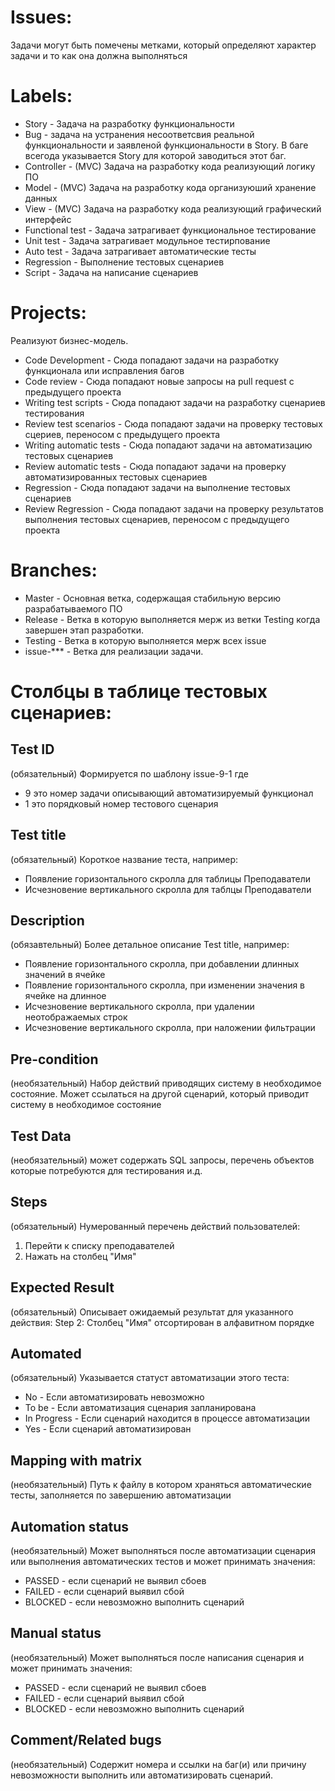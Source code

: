 # Issues:
Задачи могут быть помечены метками, который определяют характер задачи и то как она должна выполняться

# Labels:
- Story - Задача на разработку функциональности
- Bug - задача на устранения несоответсвия реальной функциональности и заявленой функциональности в Story. В баге всегода указывается Story для которой заводиться этот баг.
- Controller - (MVC) Задача на разработку кода реализующий логику ПО
- Model - (MVC) Задача на разработку кода организуюший хранение данных
- View - (MVC) Задача на разработку кода реализующий графический интерфейс
- Functional test - Задача затрагивает функциональное тестирование
- Unit test - Задача затрагивает модульное тестирпование
- Auto test - Задача затрагивает автоматические тесты
- Regression - Выполнение тестовых сценариев
- Script - Задача на написание сценариев

# Projects:
Реализуют бизнес-модель.
- Code Development - Сюда попадают задачи на разработку функционала или исправления багов
- Code review - Сюда попадают новые запросы на pull request c предыдущего проекта
- Writing test scripts - Сюда попадают задачи на разработку сценариев тестирования
- Review test scenarios - Сюда попадают задачи на проверку тестовых сцериев, переносом с предыдущего проекта
- Writing automatic tests - Сюда попадают задачи на автоматизацию тестовых сценариев
- Review automatic tests - Сюда попадают задачи на проверку автоматизированных тестовых сценариев
- Regression - Сюда попадают задачи на выполнение тестовых сценариев
- Review Regression - Сюда попадают задачи на проверку результатов выполнения тестовых сценариев, переносом с предыдущего проекта

# Branches:
- Master - Основная ветка, содержащая стабильную версию разрабатываемого ПО
- Release - Ветка в которую выполняется мерж из ветки Testing когда завершен этап разработки.
- Testing - Ветка в которую выполняется мерж всех issue
- issue-*** - Ветка для реализации задачи.

# Столбцы в таблице тестовых сценариев:
## Test ID
(обязательный) Формируется по шаблону issue-9-1 где 
* 9 это номер задачи описывающий автоматизируемый функционал
* 1 это порядковый номер тестового сценария
## Test title
(обязательный) Короткое название теста, например: 
* Появление горизонтального скролла для таблицы Преподаватели
* Исчезновение вертикального скролла для таблцы Преподаватели
## Description
(обязавтельный) Более детальное описание Test title, например:
* Появление горизонтального скролла, при добавлении длинных значений в ячейке
* Появление горизонтального скролла, при изменении значения в ячейке на длинное
* Исчезновение вертикального скролла, при удалении неотображаемых строк
* Исчезновение вертикального скролла, при наложении фильтрации
## Pre-condition
(необязательный) Набор действий приводящих систему в необходимое состояние. Может ссылаться на другой сценарий, который приводит систему в необходимое состояние
## Test Data
(необязательный) может содержать SQL запросы, перечень объектов которые потребуются для тестирования и.д.
## Steps
(обязательный) Нумерованный перечень действий пользователей:
1. Перейти к списку преподавателей
2. Нажать на столбец "Имя"
## Expected Result
(обязательный) Описывает ожидаемый результат для указанного действия:
Step 2: Столбец "Имя" отсортирован в алфавитном порядке
## Automated
(обязательный) Указывается статуст автоматизации этого теста:
* No - Если автоматизировать невозможно
* To be - Если автоматизация сценария запланирована
* In Progress - Если сценарий находится в процессе автоматизации
* Yes - Если сценарий автоматизирован
## Mapping with matrix
(необязательный) Путь к файлу в котором храняться автоматические тесты, заполняется по завершению автоматизации
## Automation status
(необязательный) Может выполняться после автоматизации сценария или выполнения автоматических тестов и может принимать значения:
* PASSED - если сценарий не выявил сбоев
* FAILED - если сценарий выявил сбой
* BLOCKED - если невозможно выполнить сценарий
## Manual status
(необязательный) Может выполняться после написания сценария и может принимать значения:
* PASSED - если сценарий не выявил сбоев
* FAILED - если сценарий выявил сбой
* BLOCKED - если невозможно выполнить сценарий
## Comment/Related bugs
(необязательный) Содержит номера и ссылки на баг(и) или причину невозможности выполнить или автоматизировать сценарий.
